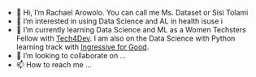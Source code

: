 - 👋 Hi, I’m Rachael Arowolo. You can call me Ms. Dataset or Sisi Tolami
- 👀 I’m interested in using Data Science and AL in health isuse i
- 🌱 I’m currently learning Data Science and ML as a Women Techsters Fellow with [Tech4Dev](https://tech4dev.com/). I am also on the Data Science with Python learning track with [Ingressive for Good](https://www.linkedin.com/company/ingressiveforgood/).
- 💞️ I’m looking to collaborate on ...
- 📫 How to reach me ...

<!---
SisiTolami/SisiTolami is a ✨ special ✨ repository because its `README.md` (this file) appears on your GitHub profile.
You can click the Preview link to take a look at your changes.
--->
